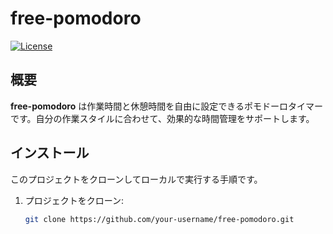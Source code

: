 # free-pomodoro

[![License](https://img.shields.io/badge/license-MIT-blue.svg)](https://opensource.org/licenses/MIT)

## 概要

**free-pomodoro** は作業時間と休憩時間を自由に設定できるポモドーロタイマーです。自分の作業スタイルに合わせて、効果的な時間管理をサポートします。

## インストール

このプロジェクトをクローンしてローカルで実行する手順です。

1. プロジェクトをクローン:

   ```bash
   git clone https://github.com/your-username/free-pomodoro.git
   ```

